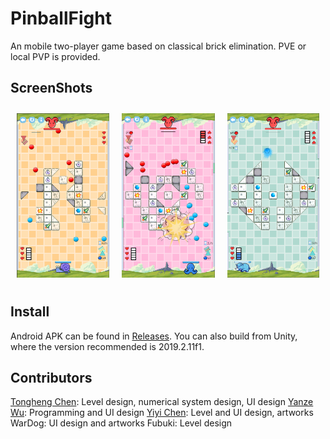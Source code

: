 # PinballFight

An mobile two-player game based on classical brick elimination. PVE or local PVP is provided.

## ScreenShots

<div style="display:flex; flex-direaction:row; justify-content:center; align-items:center">
<div style="padding:10px"> <img src="screenshots/screenshot1.png"> </div>
<div style="padding:10px"> <img src="screenshots/screenshot2.png"> </div>
<div style="padding:10px"> <img src="screenshots/screenshot3.png"> </div>
</div>

## Install

Android APK can be found in [Releases](https://github.com/yanzewu/PinballFight/releases). You can also build from Unity, where the version recommended is 2019.2.11f1.

## Contributors

[Tongheng Chen](https://github.com/tonhenc): Level design, numerical system design, UI design
[Yanze Wu](https://github.com/yanzewu): Programming and UI design
[Yiyi Chen](https://github.com/chenyiyigames): Level and UI design, artworks
WarDog: UI design and artworks
Fubuki: Level design
